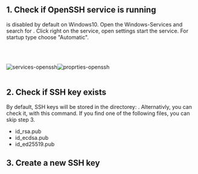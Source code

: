 
<h2 id="check-if-open-ssh-is-running">1. Check if OpenSSH service is running</h2>
<strong><Underscore content="OpenSSH"/></strong> is disabled by default on Windows10. Open the Windows-Services and search for <strong><Underscore content="OpenSSH"/></strong>. Click right on the service, open settings start the service. For startup type choose "Automatic".

<br><br>
<div style="display: flex; flex-direction:row; width:100% ; height:auto;">
<Image imageName="services-openssh-min.png" alt="services-openssh" desc="Windows Service OpenSSH" imageProps ='{{ width:"300px", height: "300px", objectFit: "cover", borderRadius:"10px", position:"center", figureWith:"100%"}}' />
<Image imageName="properties-open-ssh.min.png" alt="proprties-openssh" desc="Service OpenSSH Properties" imageProps="{{width:'300px', height:'300px' ,objectFit: 'cover', borderRadius:'10px', position:'center', figureWith:'100%'}}" />
</div>

<br>

<h2 id="check-if-ssh-key-exists">2. Check if SSH key exists</h2>
By default, SSH keys will be stored in the directorey: <strong><Underscore content="C:\Users\%username%\.ssh"/></strong> .
Alternativly, you can check it, with this command.

<PrismJS language="bash" code="{codeSnippets.checkSshKeys}" header=""/>
If you find one of the following files, you can skip step 3.

- id_rsa.pub
- id_ecdsa.pub
- id_ed25519.pub

<h2 id="create-a-new-ssh-key">3. Create a new SSH key</h2>
<PrismJS language="bash" code="{codeSnippets.newSshKey}" header=""/>







<script>
    import Underscore from "../../../components/Underscore.svelte";
    import PrismJS from "../../../components/PrismJS.svelte";
    import codeSnippets from '../../../components/codeSnippets.js';
    import Image from "../../../components/Image.svelte";
</script>


